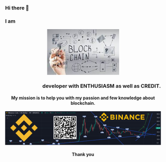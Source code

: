 ### Hi there 👋

<div align="center">
  
  <h3 align="left">I am</h3>

  ![Bitcoin to the Moon 🚀🌕📈 $BTC (Bitcoin) and Binance Coin ($BNB) will soon reach a new all-time high, let me explain why I think that Customizable Cryptocurrency Dashboard with Chart Candlestick Price Movement Volume Bull market bullish Trend](my_images/blockchain.jpg)
  
  <h3 align="right">developer with ENTHUSIASM as well as CREDIT.</h3>

  <h4>My mission is to help you with my passion and few knowledge about blockchain.</h4>
  
  ![Bitcoin to the Moon 🚀🌕📈 $BTC (Bitcoin) and Binance Coin ($BNB) will soon reach a new all-time high, let me explain why I think that Customizable Cryptocurrency Dashboard with Chart Candlestick Price Movement Volume Bull market bullish Trend](my_images/Binance_chart.png)

  <h4>Thank you</h4>
</div>
